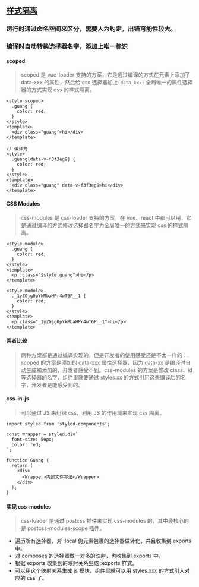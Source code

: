## [样式隔离](https://mp.weixin.qq.com/s/DZjtKB7NgIz4MKEI4IuTdA)
### 运行时通过命名空间来区分，需要人为约定，出错可能性较大。
### 编译时自动转换选择器名字，添加上唯一标识
#### scoped
> scoped 是 vue-loader 支持的方案，它是通过编译的方式在元素上添加了 data-xxx 的属性，然后给 css 选择器加上`[data-xxx]` 全局唯一的属性选择器的方式实现 css 的样式隔离。

```
<style scoped> 
  .guang { 
    color: red; 
  } 
</style>  
<template>  
  <div class="guang">hi</div>  
</template>

// 编译为
<style> 
  .guang[data-v-f3f3eg9] { 
    color: red; 
  } 
</style> 
<template> 
  <div class="guang" data-v-f3f3eg9>hi</div> 
</template>
```

#### CSS Modules
> css-modules 是 css-loader 支持的方案，在 vue、react 中都可以用，它是通过编译的方式修改选择器名字为全局唯一的方式来实现 css 的样式隔离。

```
<style module> 
  .guang {
    color: red; 
  } 
</style>  
<template>
  <p :class="$style.guang">hi</p>  
</template>

<style module>
  ._1yZGjg0pYkMbaHPr4wT6P__1 { 
    color: red; 
  } 
</style> 
<template> 
  <p class="_1yZGjg0pYkMbaHPr4wT6P__1">hi</p> 
</template>
```
#### 两者比较
> 两种方案都是通过编译实现的，但是开发者的使用感受还是不太一样的：scoped 的方案是添加的 data-xxx 属性选择器，因为 data-xx 是编译时自动生成和添加的，开发者感受不到。css-modules 的方案是修改 class、id 等选择器的名字，组件里就要通过 styles.xx 的方式引用这些编译后的名字，开发者是能感受到的。

#### css-in-js
> 可以通过 JS 来组织 css，利用 JS 的作用域来实现 css 隔离。

```
import styled from 'styled-components';

const Wrapper = styled.div`
  font-size: 50px;
  color: red;
`;

function Guang {
  return (
    <div>
      <Wrapper>内部文件写法</Wrapper>
    </div>
  );
}
```
#### 实现 css-modules
> css-loader 是通过 postcss 插件来实现 css-modules 的，其中最核心的是 postcss-modules-scope 插件。

- 遍历所有选择器，对 :local 伪元素包裹的选择器做转化，并且收集到 exports 中。
- 对 composes 的选择器做一对多的映射，也收集到 exports 中。
- 根据 exports 收集到的映射关系生成 :exports 样式。
- 可以用这个映射关系生成 js 模块，组件里就可以用 styles.xxx 的方式引入对应的 css 了。